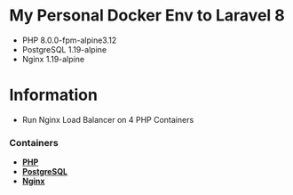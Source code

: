 # My Personal Docker Env to Laravel 8

 - PHP 8.0.0-fpm-alpine3.12
 - PostgreSQL 1.19-alpine
 - Nginx 1.19-alpine

# Information
 - Run Nginx Load Balancer on 4 PHP Containers

### Containers

- **[PHP](https://hub.docker.com/_/php)**
- **[PostgreSQL](https://hub.docker.com/_/postgres?tab=tags&page=1&ordering=last_updated)**
- **[Nginx](https://hub.docker.com/_/nginx)**